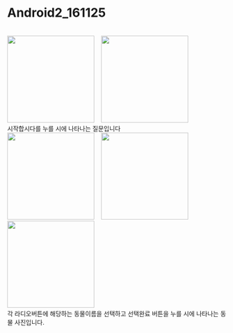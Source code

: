 # Android2_161125

<br>
<img src=https://github.com/jw3400/Android_Checkbox/blob/master/app/capture/result1.png width=200>
&nbsp;&nbsp;
<img src=https://github.com/jw3400/Android_Checkbox/blob/master/app/capture/result2.png width=200>
&nbsp;&nbsp;
</br>
시작합시다를 누를 시에 나타나는 질문입니다

<br>
<img src=https://github.com/jw3400/Android_Checkbox/blob/master/app/capture/result3-0.png width=200>
&nbsp;&nbsp;
<img src=https://github.com/jw3400/Android_Checkbox/blob/master/app/capture/result3-1.png width=200>
&nbsp;&nbsp;
<img src=https://github.com/jw3400/Android_Checkbox/blob/master/app/capture/result3-2.png width=200>
&nbsp;&nbsp;
</br>
각 라디오버튼에 해당하는 동물이름을 선택하고 선택완료 버튼을 누를 시에 나타나는 동물 사진입니다.
